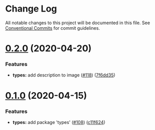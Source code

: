 # Change Log

All notable changes to this project will be documented in this file.
See [Conventional Commits](https://conventionalcommits.org) for commit guidelines.

# [0.2.0](https://github.com/donmahallem/guenni/compare/v0.1.0...v0.2.0) (2020-04-20)


### Features

* **types:** add description to image ([#118](https://github.com/donmahallem/guenni/issues/118)) ([7f6dd35](https://github.com/donmahallem/guenni/commit/7f6dd35464b986722f01cce900b4d863a2dac9b8))





# [0.1.0](https://github.com/donmahallem/guenni/compare/v0.0.0...v0.1.0) (2020-04-15)


### Features

* **types:** add package 'types' ([#108](https://github.com/donmahallem/guenni/issues/108)) ([c11f624](https://github.com/donmahallem/guenni/commit/c11f6243370848ec897bea10c22e03ef6d46840d))

